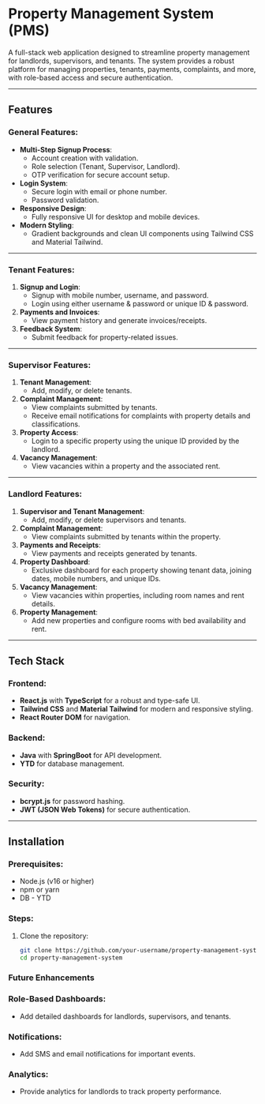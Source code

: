 # Property Management System (PMS)

A full-stack web application designed to streamline property management for landlords, supervisors, and tenants. The system provides a robust platform for managing properties, tenants, payments, complaints, and more, with role-based access and secure authentication.

---

## Features

### General Features:

- **Multi-Step Signup Process**:
  - Account creation with validation.
  - Role selection (Tenant, Supervisor, Landlord).
  - OTP verification for secure account setup.
- **Login System**:
  - Secure login with email or phone number.
  - Password validation.
- **Responsive Design**:
  - Fully responsive UI for desktop and mobile devices.
- **Modern Styling**:
  - Gradient backgrounds and clean UI components using Tailwind CSS and Material Tailwind.

---

### Tenant Features:

1. **Signup and Login**:
   - Signup with mobile number, username, and password.
   - Login using either username & password or unique ID & password.
2. **Payments and Invoices**:
   - View payment history and generate invoices/receipts.
3. **Feedback System**:
   - Submit feedback for property-related issues.

---

### Supervisor Features:

1. **Tenant Management**:
   - Add, modify, or delete tenants.
2. **Complaint Management**:
   - View complaints submitted by tenants.
   - Receive email notifications for complaints with property details and classifications.
3. **Property Access**:
   - Login to a specific property using the unique ID provided by the landlord.
4. **Vacancy Management**:
   - View vacancies within a property and the associated rent.

---

### Landlord Features:

1. **Supervisor and Tenant Management**:
   - Add, modify, or delete supervisors and tenants.
2. **Complaint Management**:
   - View complaints submitted by tenants within the property.
3. **Payments and Receipts**:
   - View payments and receipts generated by tenants.
4. **Property Dashboard**:
   - Exclusive dashboard for each property showing tenant data, joining dates, mobile numbers, and unique IDs.
5. **Vacancy Management**:
   - View vacancies within properties, including room names and rent details.
6. **Property Management**:
   - Add new properties and configure rooms with bed availability and rent.

---

## Tech Stack

### Frontend:

- **React.js** with **TypeScript** for a robust and type-safe UI.
- **Tailwind CSS** and **Material Tailwind** for modern and responsive styling.
- **React Router DOM** for navigation.

### Backend:

- **Java** with **SpringBoot** for API development.
- **YTD** for database management.

### Security:

- **bcrypt.js** for password hashing.
- **JWT (JSON Web Tokens)** for secure authentication.

---

## Installation

### Prerequisites:

- Node.js (v16 or higher)
- npm or yarn
- DB - YTD

### Steps:

1. Clone the repository:
   ```bash
   git clone https://github.com/your-username/property-management-system.git
   cd property-management-system
   ```

### Future Enhancements

### Role-Based Dashboards:

- Add detailed dashboards for landlords, supervisors, and tenants.

### Notifications:

- Add SMS and email notifications for important events.

### Analytics:

- Provide analytics for landlords to track property performance.
